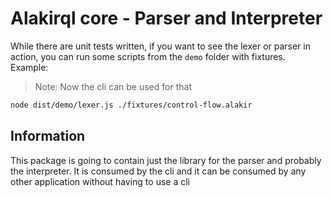 # Alakirql core - Parser and Interpreter

While there are unit tests written, if you want to see the lexer or parser in action, you can run some scripts from the `demo` folder with fixtures. Example:

> Note: Now the cli can be used for that

```bash
node dist/demo/lexer.js ./fixtures/control-flow.alakir
```

## Information

This package is going to contain just the library for the parser and probably the interpreter. It is consumed by the cli and it can be consumed by any other application without having to use a cli
